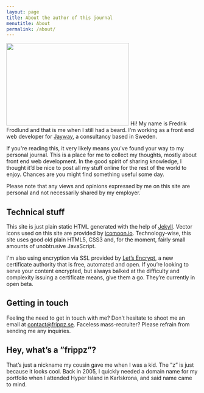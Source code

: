 ```yaml
---
layout: page
title: About the author of this journal
menutitle: About
permalink: /about/
---
```


<img src="{% include my-face.html %}" alt="" height="216" width="322" class="left"> Hi! My name is Fredrik Frodlund and that is me when I still had a beard. I'm working as a front end web developer for [Jayway](http://www.jayway.com/), a consultancy based in Sweden.

If you're reading this, it very likely means you've found your way to my personal journal. This is a place for me to collect my thoughts, mostly about front end web development. In the good spirit of sharing knowledge, I thought it’d be nice to post all my stuff online for the rest of the world to enjoy. Chances are you might find something useful some day.

Please note that any views and opinions expressed by me on this site are personal and not necessarily shared by my employer.

## Technical stuff

This site is just plain static HTML generated with the help of [Jekyll](http://jekyllrb.com/). Vector icons used on this site are provided by [icomoon.io](https://icomoon.io). Technology-wise, this site uses good old plain HTML5, CSS3 and, for the moment, fairly small amounts of unobtrusive JavaScript.

I'm also using encryption via SSL provided by [Let’s Encrypt](https://letsencrypt.org), a new certificate authority that is free, automated and open. If you’re looking to serve your content encrypted, but always balked at the difficulty and complexity issuing a certificate means, give them a go. They’re currently in open beta.

## Getting in touch

Feeling the need to get in touch with me? Don’t hesitate to shoot me an email at [contact@frippz.se](mailto:contact@frippz.se). Faceless mass-recruiter? Please refrain from sending me any inquiries.

## Hey, what’s a ”frippz”?

That’s just a nickname my cousin gave me when I was a kid. The ”z” is just because it looks cool. Back in 2005, I quickly needed a domain name for my portfolio when I attended Hyper Island in Karlskrona, and said name came to mind.
